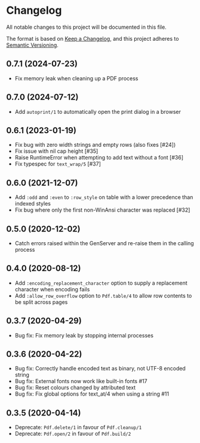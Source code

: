 # Changelog

All notable changes to this project will be documented in this file.

The format is based on [Keep a Changelog](https://keepachangelog.com/en/1.0.0/),
and this project adheres to [Semantic Versioning](https://semver.org/spec/v2.0.0.html).

## 0.7.1 (2024-07-23)

- Fix memory leak when cleaning up a PDF process

## 0.7.0 (2024-07-12)

- Add `autoprint/1` to automatically open the print dialog in a browser

## 0.6.1 (2023-01-19)

- Fix bug with zero width strings and empty rows (also fixes [#24])
- Fix issue with nil cap height [#35]
- Raise RuntimeError when attempting to add text without a font [#36]
- Fix typespec for `text_wrap/5` [#37]

## 0.6.0 (2021-12-07)

- Add `:odd` and `:even` to `:row_style` on table with a lower precedence than indexed styles
- Fix bug where only the first non-WinAnsi character was replaced [#32]

## 0.5.0 (2020-12-02)

- Catch errors raised within the GenServer and re-raise them in the calling process

## 0.4.0 (2020-08-12)

- Add `:encoding_replacement_character` option to supply a replacement character when encoding fails
- Add `:allow_row_overflow` option to `Pdf.table/4` to allow row contents to be split across pages

## 0.3.7 (2020-04-29)

- Bug fix: Fix memory leak by stopping internal processes

## 0.3.6 (2020-04-22)

- Bug fix: Correctly handle encoded text as binary, not UTF-8 encoded string
- Bug fix: External fonts now work like built-in fonts #17
- Bug fix: Reset colours changed by attributed text
- Bug fix: Fix global options for text_at/4 when using a string #11

## 0.3.5 (2020-04-14)

- Deprecate: `Pdf.delete/1` in favour of `Pdf.cleanup/1`
- Deprecate: `Pdf.open/2` in favour of `Pdf.build/2`
